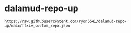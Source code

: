 # dalamud-repo-up
`https://raw.githubusercontent.com/ryon5541/dalamud-repo-up/main/ffxiv_custom_repo.json`
